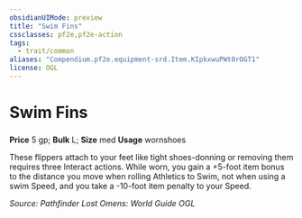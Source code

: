 ```yaml
---
obsidianUIMode: preview
title: "Swim Fins"
cssclasses: pf2e,pf2e-action
tags:
  - trait/common
aliases: "Compendium.pf2e.equipment-srd.Item.KIpkxwuPWt0rOGT1"
license: OGL
---
```

# Swim Fins

### 


**Price** 5 gp; 
**Bulk** L; **Size** med
**Usage** wornshoes

These flippers attach to your feet like tight shoes-donning or removing them requires three Interact actions. While worn, you gain a +5-foot item bonus to the distance you move when rolling Athletics to Swim, not when using a swim Speed, and you take a -10-foot item penalty to your Speed.

*Source: Pathfinder Lost Omens: World Guide*
*OGL*